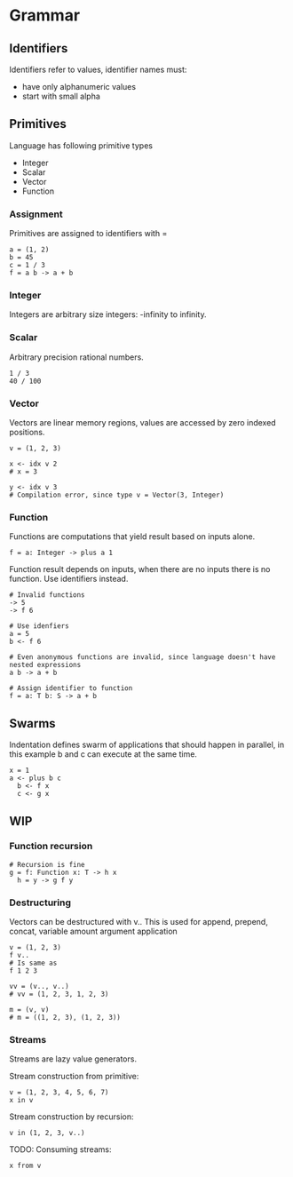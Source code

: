 # Grammar

## Identifiers

Identifiers refer to values, identifier names must:
- have only alphanumeric values
- start with small alpha

## Primitives

Language has following primitive types
- Integer
- Scalar
- Vector
- Function

### Assignment

Primitives are assigned to identifiers with =

```
a = (1, 2)
b = 45
c = 1 / 3
f = a b -> a + b
```

### Integer

Integers are arbitrary size integers: -infinity to infinity.

### Scalar

Arbitrary precision rational numbers.

```
1 / 3
40 / 100
```

### Vector
Vectors are linear memory regions, values are accessed by zero indexed positions.

```
v = (1, 2, 3)

x <- idx v 2
# x = 3

y <- idx v 3
# Compilation error, since type v = Vector(3, Integer)
```

### Function

Functions are computations that yield result based on inputs alone.
```
f = a: Integer -> plus a 1
```

Function result depends on inputs, when there are no inputs there is no function.
Use identifiers instead.

```
# Invalid functions
-> 5
-> f 6

# Use idenfiers
a = 5
b <- f 6

# Even anonymous functions are invalid, since language doesn't have nested expressions
a b -> a + b

# Assign identifier to function
f = a: T b: S -> a + b
```

## Swarms

Indentation defines swarm of applications that should happen in parallel,
in this example b and c can execute at the same time.
```
x = 1
a <- plus b c
  b <- f x
  c <- g x
```

## WIP

### Function recursion

```
# Recursion is fine
g = f: Function x: T -> h x
  h = y -> g f y
```


### Destructuring

Vectors can be destructured with v..
This is used for append, prepend, concat, variable amount argument application 
```
v = (1, 2, 3)
f v..
# Is same as
f 1 2 3

vv = (v.., v..)
# vv = (1, 2, 3, 1, 2, 3)

m = (v, v)
# m = ((1, 2, 3), (1, 2, 3))
```


### Streams

Streams are lazy value generators.

Stream construction from primitive:
```
v = (1, 2, 3, 4, 5, 6, 7)
x in v
```

Stream construction by recursion:
```
v in (1, 2, 3, v..)
```

TODO: Consuming streams:
```
x from v
```